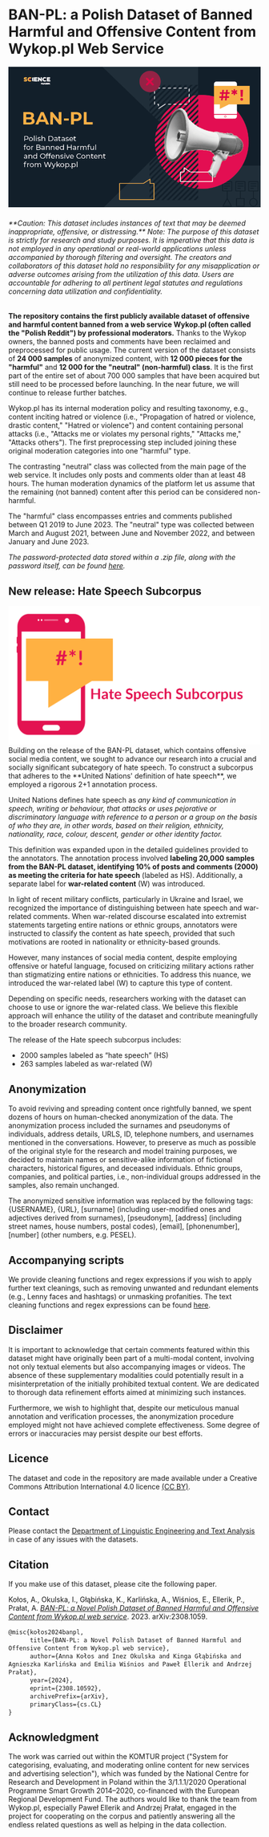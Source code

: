 # BAN-PL: a Polish Dataset of Banned Harmful and Offensive Content from Wykop.pl Web Service

![Thumbnail](https://github.com/ZILiAT-NASK/BAN-PL/blob/main/imgs/thumbnail.png)

<h6> **Caution: This dataset includes instances of text that may be deemed inappropriate, offensive, or distressing.**
Note: The purpose of this dataset is strictly for research and study purposes. It is imperative that this data is not employed in any operational or real-world applications unless accompanied by thorough filtering and oversight. The creators and collaborators of this dataset hold no responsibility for any misapplication or adverse outcomes arising from the utilization of this data. Users are accountable for adhering to all pertinent legal statutes and regulations concerning data utilization and confidentiality. </h6>

**The repository contains the first publicly available dataset of offensive and harmful content banned from a web service Wykop.pl (often called the "Polish Reddit") by professional moderators.** Thanks to the Wykop owners, the banned posts and comments have been reclaimed and preprocessed for public usage. The current version of the dataset consists of **24 000 samples** of anonymized content, with **12 000 pieces for the "harmful"** and **12 000 for the "neutral" (non-harmful) class**. It is the first part of the entire set of about 700 000 samples that have been acquired but still need to be processed before launching. In the near future, we will continue to release further batches.

Wykop.pl has its internal moderation policy and resulting taxonomy, e.g., content inciting hatred or violence (i.e., "Propagation of hatred or violence, drastic content," "Hatred or violence") and content containing personal attacks (i.e., "Attacks me or violates my personal rights," "Attacks me," "Attacks others"). The first preprocessing step included joining these original moderation categories into one "harmful" type. 

The contrasting "neutral" class was collected from the main page of the web service. It includes only posts and comments older than at least 48 hours. The human moderation dynamics of the platform let us assume that the remaining (not banned) content after this period can be considered non-harmful.  

The "harmful" class encompasses entries and comments published between Q1 2019 to June 2023. The "neutral" type was collected between March and August 2021, between June and November 2022, and between January and June 2023.

*The password-protected data stored within a .zip file, along with the password itself, can be found [here](https://github.com/ZILiAT-NASK/BAN-PL/tree/main/data).*

## New release: Hate Speech Subcorpus
<img src="https://github.com/ZILiAT-NASK/BAN-PL/blob/main/imgs/HS.png" alt="HS" width="600">
Building on the release of the BAN-PL dataset, which contains offensive social media content, we sought to advance our research into a crucial and socially significant subcategory of hate speech. To construct a subcorpus that adheres to the **United Nations' definition of hate speech**, we employed a rigorous 2+1 annotation process.

United Nations defines hate speech as *any kind of communication in speech, writing or behaviour, that attacks or uses pejorative or discriminatory language with reference to a person or a group on the basis of who they are, in other words, based on their religion, ethnicity, nationality, race, colour, descent, gender or other identity factor.*

This definition was expanded upon in the detailed guidelines provided to the annotators. The annotation process involved **labeling 20,000 samples from the BAN-PL dataset, identifying 10% of posts and comments (2000) as meeting the criteria for hate speech** (labeled as HS). Additionally, a separate label for **war-related content** (W) was introduced.

In light of recent military conflicts, particularly in Ukraine and Israel, we recognized the importance of distinguishing between hate speech and war-related comments. When war-related discourse escalated into extremist statements targeting entire nations or ethnic groups, annotators were instructed to classify the content as hate speech, provided that such motivations are rooted in nationality or ethnicity-based grounds.

However, many instances of social media content, despite employing offensive or hateful language, focused on criticizing military actions rather than stigmatizing entire nations or ethnicities. To address this nuance, we introduced the war-related label (W) to capture this type of content.

Depending on specific needs, researchers working with the dataset can choose to use or ignore the war-related class. We believe this flexible approach will enhance the utility of the dataset and contribute meaningfully to the broader research community.

The release of the Hate speech subcorpus includes:
- 2000 samples labeled as “hate speech” (HS)
- 263 samples labeled as war-related (W) 

## Anonymization

To avoid reviving and spreading content once rightfully banned, we spent dozens of hours on human-checked anonymization of the data. The anonymization process included the surnames and pseudonyms of individuals, address details, URLS, ID, telephone numbers, and usernames mentioned in the conversations. 
However, to preserve as much as possible of the original style for the research and model training purposes, we decided to maintain names or sensitive-alike information of fictional characters, historical figures, and deceased individuals. Ethnic groups, companies, and political parties, i.e., non-individual groups addressed in the samples, also remain unchanged.  

The anonymized sensitive information was replaced by the following tags: {USERNAME}, {URL}, [surname] (including user-modified ones and adjectives derived from surnames), [pseudonym], [address] (including street names, house numbers, postal codes), [email], [phonenumber], [number] (other numbers, e.g. PESEL). 

## Accompanying scripts 

We provide cleaning functions and regex expressions if you wish to apply further text cleanings, such as removing unwanted and redundant elements (e.g., Lenny faces and hashtags) or unmasking profanities. The text cleaning functions and regex expressions can be found [here](https://github.com/ZILiAT-NASK/BAN-PL/tree/main/src/utils.py).

## Disclaimer
It is important to acknowledge that certain comments featured within this dataset might have originally been part of a multi-modal content, involving not only textual elements but also accompanying images or videos. The absence of these supplementary modalities could potentially result in a misinterpretation of the initially prohibited textual content. We are dedicated to thorough data refinement efforts aimed at minimizing such instances.

Furthermore, we wish to highlight that, despite our meticulous manual annotation and verification processes, the anonymization procedure employed might not have achieved complete effectiveness. Some degree of errors or inaccuracies may persist despite our best efforts.

## Licence
The dataset and code in the repository are made available under a Creative Commons Attribution International 4.0 licence [(CC BY)](https://creativecommons.org/licenses/by/4.0/).

## Contact
Please contact the [Department of Linguistic Engineering and Text Analysis](mailto:ziliat@nask.pl?subject=[GitHub]%20BAN-PL%20Dataset) in case of any issues with the datasets.

## Citation
If you make use of this dataset, please cite the following paper.

Kołos, A., Okulska, I., Głąbińska, K., Karlińska, A., Wiśnios, E., Ellerik, P., Prałat, A. [*BAN-PL: a Novel Polish Dataset of Banned Harmful and Offensive Content from Wykop.pl web service*](https://arxiv.org/abs/2308.10592). 2023. arXiv:2308.1059.

```
@misc{kołos2024banpl,
      title={BAN-PL: a Novel Polish Dataset of Banned Harmful and Offensive Content from Wykop.pl web service}, 
      author={Anna Kołos and Inez Okulska and Kinga Głąbińska and Agnieszka Karlińska and Emilia Wiśnios and Paweł Ellerik and Andrzej Prałat},
      year={2024},
      eprint={2308.10592},
      archivePrefix={arXiv},
      primaryClass={cs.CL}
}
```

## Acknowledgment
The work was carried out within the KOMTUR project ("System for categorising, evaluating, and moderating online content for new services and advertising selection"), which was funded by the National Centre for Research and Development in Poland within the 3/1.1.1/2020 Operational Programme Smart Growth 2014–2020, co-financed with the European Regional Development Fund. 
The authors would like to thank the team from Wykop.pl, especially Paweł Ellerik and Andrzej Prałat, engaged in the project for cooperating on the corpus and patiently answering all the endless related questions as well as helping in the data collection.




